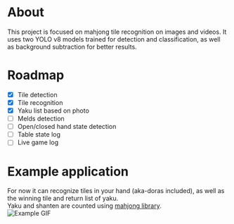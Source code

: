 # About

This project is focused on mahjong tile recognition on images and videos.
It uses two YOLO v8 models trained for detection and classification, as well as background subtraction for better
results.

# Roadmap

- [x] Tile detection
- [x] Tile recognition
- [x] Yaku list based on photo
- [ ] Melds detection
- [ ] Open/closed hand state detection
- [ ] Table state log
- [ ] Live game log

# Example application
For now it can recognize tiles in your hand (aka-doras included), as well as the winning tile and return list of yaku.  
Yaku and shanten are counted using [mahjong library](https://github.com/MahjongRepository/mahjong).  
![Example GIF](media/tg.gif)